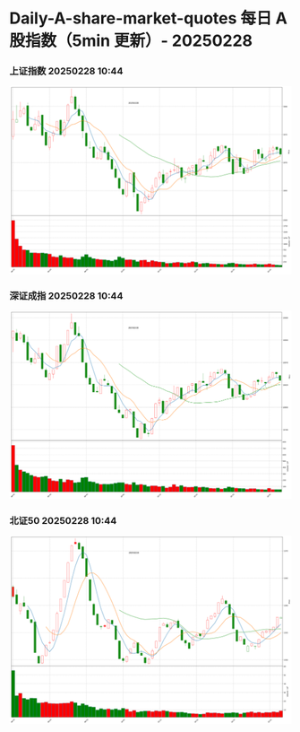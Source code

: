 
# Daily-A-share-market-quotes 每日 A 股指数（5min 更新）- 20250228

### 上证指数 20250228 10:44
![](./fig/2025/2/20250228-sh000001.png)

### 深证成指 20250228 10:44
![](./fig/2025/2/20250228-sz399001.png)

### 北证50 20250228 10:44
![](./fig/2025/2/20250228-bj899050.png)
